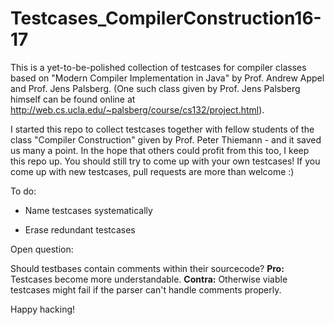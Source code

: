 # Testcases_CompilerConstruction16-17

This is a yet-to-be-polished collection of testcases for compiler classes based on "Modern Compiler Implementation in Java" by Prof. Andrew Appel and Prof. Jens Palsberg. (One such class given by Prof. Jens Palsberg himself can be found online at http://web.cs.ucla.edu/~palsberg/course/cs132/project.html).

I started this repo to collect testcases together with fellow students of the class "Compiler Construction" given by Prof. Peter Thiemann - and it saved us many a point. In the hope that others could profit from this too, I keep this repo up. You should still try to come up with your own testcases! If you come up with new testcases, pull requests are more than welcome :)

To do:

* Name testcases systematically

* Erase redundant testcases

Open question:

Should testbases contain comments within their sourcecode? 
**Pro:** Testcases become more understandable.
**Contra:** Otherwise viable testcases might fail if the parser can't handle comments properly.

Happy hacking!
